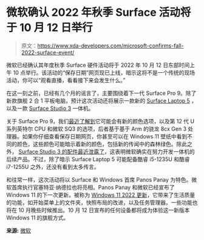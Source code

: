 # 微软确认 2022 年秋季 Surface 活动将于 10 月 12 日举行

> 原文：<https://www.xda-developers.com/microsoft-confirms-fall-2022-surface-event/>

微软已经确认其年度秋季 Surface 硬件活动将于 2022 年 10 月 12 日东部时间上午 10 点举行。该活动的“保存日期”网页现已上线，暗示这将不是一个传统的现场活动，你可以“观看直播，看看接下来会发生什么。”

在这一刻之前，已经有几个月的谣言了，主要围绕着下一代 Surface Pro 9。除了新款旗舰 2 合 1 平板电脑，预计这次活动还将展示一款新的 [Surface Laptop 5](https://www.xda-developers.com/surface-laptop-5/) ，以及一款 [Surface Studio 3](https://www.xda-developers.com/surface-studio-3/) 一体机。

关于 Surface Pro 9，我们[最近了解到](https://www.xda-developers.com/rumor-surface-pro-9-colors/)它可能会有新的颜色选项，以及第 12 代 U 系列英特尔 CPU 和微软 SQ3 的选项，后者基于基于 Arm 的骁龙 8cx Gen 3 处理器。如果你仔细查看保存日期网页，你甚至可以在 Windows 11 壁纸中看到不同的颜色，这些颜色可能暗示着新的颜色，包括新的传闻中的森林绿色。除此之外， [Surface Studio 3 的配件最近泄露了](https://www.xda-developers.com/surface-studio-3-possible-accessories/)，这表明微软确实在努力开发一体机的后续产品。不过，除了暗示 Surface Laptop 5 可能配备酷睿 i5-1235U 和酷睿 i7-1255U 之外，还没有看到太多传言。

和往常一样，这次活动将以 Surface 和 Windows 首席 Panos Panay 为特色。微软首席执行官塞特亚·纳德拉也将亮相。Panos Panay 和微软已经宣布了 Windows 11 的下一次更新。被称为 [Windows 11 2022 更新](https://www.xda-developers.com/windows-11-22h2/)，它带来了生活质量的功能，如开始菜单上的文件夹，快照布局的改进，以及任务管理器。一些功能也将在 10 月晚些时候推出。10 月 12 日宣布的任何设备都将成为体验这一新版本 Windows 11 的旗舰方式。

**来源:** [微软](https://www.microsoft.com/event)
